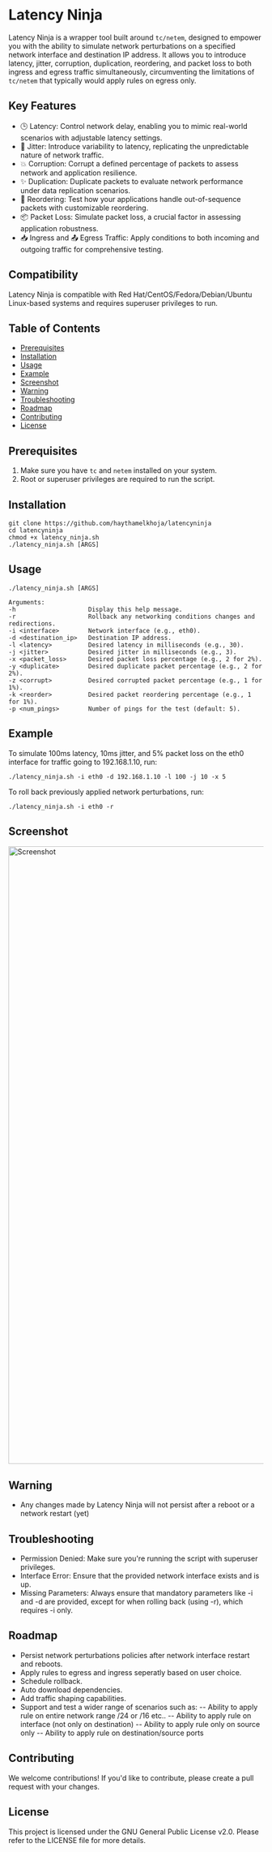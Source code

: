# Latency Ninja

Latency Ninja is a wrapper tool built around `tc/netem`, designed to empower you with the ability to simulate network perturbations on a specified network interface and destination IP address. It allows you to introduce latency, jitter, corruption, duplication, reordering, and packet loss to both ingress and egress traffic simultaneously, circumventing the limitations of `tc/netem` that typically would apply rules on egress only.

## Key Features

- 🕒 Latency: Control network delay, enabling you to mimic real-world scenarios with adjustable latency settings.
- 🔄 Jitter: Introduce variability to latency, replicating the unpredictable nature of network traffic.
- 💥 Corruption: Corrupt a defined percentage of packets to assess network and application resilience.
- ✨ Duplication: Duplicate packets to evaluate network performance under data replication scenarios.
- 🔀 Reordering: Test how your applications handle out-of-sequence packets with customizable reordering.
- 📦 Packet Loss: Simulate packet loss, a crucial factor in assessing application robustness.
- 📥 Ingress and 📤 Egress Traffic: Apply conditions to both incoming and outgoing traffic for comprehensive testing.

## Compatibility

Latency Ninja is compatible with Red Hat/CentOS/Fedora/Debian/Ubuntu Linux-based systems and requires superuser privileges to run.

## Table of Contents

- [Prerequisites](#prerequisites)
- [Installation](#installation)
- [Usage](#usage)
- [Example](#Example)
- [Screenshot](#Screenshot)
- [Warning](#warning)
- [Troubleshooting](#troubleshooting)
- [Roadmap](#Roadmap)
- [Contributing](#contributing)
- [License](#license)

## Prerequisites

1. Make sure you have `tc` and `netem` installed on your system.
2. Root or superuser privileges are required to run the script.

## Installation

    git clone https://github.com/haythamelkhoja/latencyninja
    cd latencyninja
    chmod +x latency_ninja.sh    
    ./latency_ninja.sh [ARGS]

 ## Usage

    ./latency_ninja.sh [ARGS]
        
    Arguments:
    -h                    Display this help message.
    -r                    Rollback any networking conditions changes and redirections.
    -i <interface>        Network interface (e.g., eth0).
    -d <destination_ip>   Destination IP address.
    -l <latency>          Desired latency in milliseconds (e.g., 30).
    -j <jitter>           Desired jitter in milliseconds (e.g., 3).
    -x <packet_loss>      Desired packet loss percentage (e.g., 2 for 2%).
    -y <duplicate>        Desired duplicate packet percentage (e.g., 2 for 2%).
    -z <corrupt>          Desired corrupted packet percentage (e.g., 1 for 1%).
    -k <reorder>          Desired packet reordering percentage (e.g., 1 for 1%).
    -p <num_pings>        Number of pings for the test (default: 5).

## Example
To simulate 100ms latency, 10ms jitter, and 5% packet loss on the eth0 interface for traffic going to 192.168.1.10, run:

    ./latency_ninja.sh -i eth0 -d 192.168.1.10 -l 100 -j 10 -x 5

To roll back previously applied network perturbations, run:

    ./latency_ninja.sh -i eth0 -r

## Screenshot

<img width="1218" alt="Screenshot" src="https://github.com/haythamelkhoja/latencyninja/assets/450702/2da458ed-8ec6-400c-be85-bf448cfd783a">

## Warning
- Any changes made by Latency Ninja will not persist after a reboot or a network restart (yet)

## Troubleshooting
 - Permission Denied: Make sure you're running the script with superuser privileges.
 - Interface Error: Ensure that the provided network interface exists and is up.
 - Missing Parameters: Always ensure that mandatory parameters like -i and -d are provided, except for when rolling back (using -r), which requires -i only.

## Roadmap
- Persist network perturbations policies after network interface restart and reboots.
- Apply rules to egress and ingress seperatly based on user choice.
- Schedule rollback.
- Auto download dependencies.
- Add traffic shaping capabilities.
- Support and test a wider range of scenarios such as:
-- Ability to apply rule on entire network range /24 or /16 etc.. 
-- Ability to apply rule on interface (not only on destination)
-- Ability to apply rule only on source only
-- Ability to apply rule on destination/source ports

## Contributing
We welcome contributions! If you'd like to contribute, please create a pull request with your changes.

## License
This project is licensed under the GNU General Public License v2.0. Please refer to the LICENSE file for more details.


